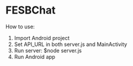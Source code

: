 # FESBChat  
  
How to use:  
1) Import Android project  
2) Set API_URL in both server.js and MainActivity  
3) Run server: $node server.js  
4) Run Android app  
